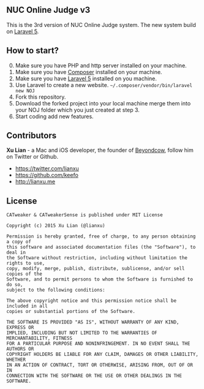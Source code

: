 ## NUC Online Judge v3

This is the 3rd version of NUC Online Judge system. The new system build on [Laravel 5](http://laravel.com/).

## How to start?

0. Make sure you have PHP and http server installed on your machine.
1. Make sure you have [Composer](https://getcomposer.org/doc/00-intro.md) installed on your machine.
2. Make sure you have [Laravel 5](http://laravel.com/docs/master) installed on you machine.
3. Use Laravel to create a new website.
```~/.composer/vendor/bin/laravel new NOJ```
4. Fork this repository.
5. Download the forked project into your local machine merge them into your NOJ folder which you just created at step 3.
6. Start coding add new features.

## Contributors

**Xu Lian** - a Mac and iOS developer, the founder of  [Beyondcow](https://www.beyondcow.com), follow him on Twitter or Github.

- <https://twitter.com/lianxu>
- <https://github.com/keefo>
- <http://lianxu.me>

## License

    CATweaker & CATweakerSense is published under MIT License

    Copyright (c) 2015 Xu Lian (@lianxu)

    Permission is hereby granted, free of charge, to any person obtaining a copy of
    this software and associated documentation files (the "Software"), to deal in
    the Software without restriction, including without limitation the rights to use,
    copy, modify, merge, publish, distribute, sublicense, and/or sell copies of the
    Software, and to permit persons to whom the Software is furnished to do so,
    subject to the following conditions:

    The above copyright notice and this permission notice shall be included in all
    copies or substantial portions of the Software.

    THE SOFTWARE IS PROVIDED "AS IS", WITHOUT WARRANTY OF ANY KIND, EXPRESS OR
    IMPLIED, INCLUDING BUT NOT LIMITED TO THE WARRANTIES OF MERCHANTABILITY, FITNESS
    FOR A PARTICULAR PURPOSE AND NONINFRINGEMENT. IN NO EVENT SHALL THE AUTHORS OR
    COPYRIGHT HOLDERS BE LIABLE FOR ANY CLAIM, DAMAGES OR OTHER LIABILITY, WHETHER
    IN AN ACTION OF CONTRACT, TORT OR OTHERWISE, ARISING FROM, OUT OF OR IN
    CONNECTION WITH THE SOFTWARE OR THE USE OR OTHER DEALINGS IN THE SOFTWARE.

